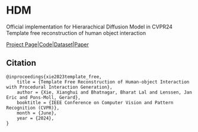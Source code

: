 # HDM
Official implementation for Hierarachical Diffusion Model in CVPR24 Template free reconstruction of human object interaction

[Project Page](https://virtualhumans.mpi-inf.mpg.de/procigen-hdm/)|[Code](https://github.com/xiexh20/HDM)|[Dataset](https://edmond.mpg.de/dataset.xhtml?persistentId=doi:10.17617/3.2VUEUS )|[Paper](https://virtualhumans.mpi-inf.mpg.de/procigen-hdm/paper-lowreso.pdf)


## Citation
```
@inproceedings{xie2023template_free,
    title = {Template Free Reconstruction of Human-object Interaction with Procedural Interaction Generation},
    author = {Xie, Xianghui and Bhatnagar, Bharat Lal and Lenssen, Jan Eric and Pons-Moll, Gerard},
    booktitle = {IEEE Conference on Computer Vision and Pattern Recognition (CVPR)},
    month = {June},
    year = {2024},
}
```
